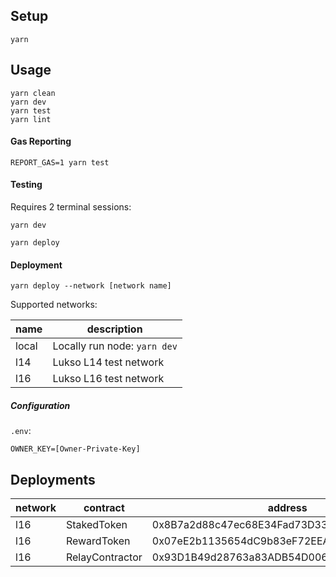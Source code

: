 ## Setup

```shell
yarn
```

## Usage

```shell
yarn clean
yarn dev
yarn test
yarn lint
```

#### Gas Reporting

```shell
REPORT_GAS=1 yarn test
```

#### Testing

Requires 2 terminal sessions:

```shell
yarn dev
```

```shell
yarn deploy
```

#### Deployment

```shell
yarn deploy --network [network name]
```

Supported networks:

| name | description |
| ---- | ----------- |
| local | Locally run node: `yarn dev` |
| l14 | Lukso L14 test network |
| l16 | Lukso L16 test network |

##### Configuration

```.env```:
```
OWNER_KEY=[Owner-Private-Key]
```

## Deployments

| network | contract | address |
| ---- | ----------- | ------- |
| l16 | StakedToken | 0x8B7a2d88c47ec68E34Fad73D33F94d281Ef073ce |
| l16 | RewardToken | 0x07eE2b1135654dC9b83eF72EEA15d1C32C902dD4 |
| l16 | RelayContractor | 0x93D1B49d28763a83ADB54D0069b91BdDa264a50e |

